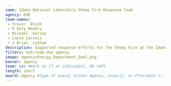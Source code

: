 ```yaml
---
name: Idaho National Laboratory Sheep Fire Response Team
agency: DOE
team-names:
 - Trevor  Bluth
 - R Dary Newbry
 - Michael  Goriup
 - Lance Lacroix
 - J Brian  Latham
description: Supported response efforts for the Sheep Fire at the Idaho National Laboratory through emergency response shift support. The team’s rapid response helped contain the fire and ensure the safety of personnel and facilities.
filters: GoG-team doe agency
image: agency/Energy_Department_Seal.png
banner: agency
team: yes #mark no if an individual, NO CAPS
length: short
award: Agency #type of award, either Agency, Council, or President's; this is case sensitive so make sure to match the options listed exactly. This section generates the format of the card
---
```

